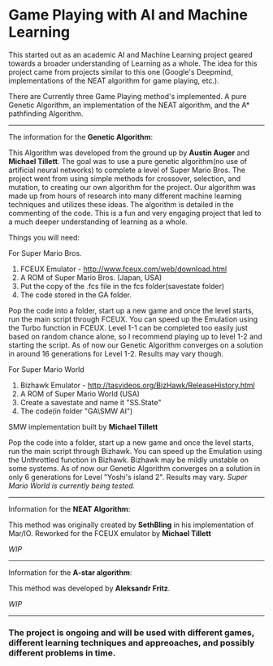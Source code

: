 # Game Playing with AI and Machine Learning

This started out as an academic AI and Machine Learning project geared towards a broader understanding of Learning as a whole. 
The idea for this project came from projects similar to this one (Google's Deepmind, implementations of the NEAT algorithm for game playing, etc.). 

There are Currently three Game Playing method's implemented. A pure Genetic Algorithm, an implementation of the NEAT algorithm, and the A* pathfinding
Algorithm.

-------------------------------------------------------------------------------------------------------------------------------------------------------

The information for the **Genetic Algorithm**:

This Algorithm was developed from the ground up by **Austin Auger** and **Michael Tillett**.
The goal was to use a pure genetic algorithm(no use of artificial neural networks) to complete a level of Super Mario Bros. 
The project went from using simple methods for crossover, selection, and mutation, to creating our own algorithm for the project. 
Our algorithm was made up from hours of research into many different machine learning techniques and utilizes these ideas. 
The algorithm is detailed in the commenting of the code.
This is a fun and very engaging project that led to a much deeper understanding of learning as a whole. 

Things you will need:

For Super Mario Bros.
1. FCEUX Emulator - http://www.fceux.com/web/download.html
2. A ROM of Super Mario Bros. (Japan, USA)
3. Put the copy of the .fcs file in the fcs folder(savestate folder)
3. The code stored in the GA folder.

Pop the code into a folder, start up a new game and once the level starts, run the main script through FCEUX.
You can speed up the Emulation using the Turbo function in FCEUX.
Level 1-1 can be completed too easily just based on random chance alone, so I recommend playing up to level 1-2 and starting the script.
As of now our Genetic Algorithm converges on a solution in around 16 generations for Level 1-2. Results may vary though.

For Super Mario World 
1. Bizhawk Emulator - http://tasvideos.org/BizHawk/ReleaseHistory.html
2. A ROM of Super Mario World (USA)
3. Create a savestate and name it "SS.State"
3. The code(in folder "GA\SMW AI")

SMW implementation built by **Michael Tillett**

Pop the code into a folder, start up a new game and once the level starts, run the main script through Bizhawk.
You can speed up the Emulation using the Unthrottled function in Bizhawk.
Bizhawk may be mildly unstable on some systems.
As of now our Genetic Algorithm converges on a solution in only 6 generations for Level "Yoshi's island 2". Results may vary.
*Super Mario World is currently being tested.*

--------------------------------------------------------------------------------------------------------------------------------------------

Information for the **NEAT Algorithm**:

This method was originally created by **SethBling** in his implementation of Mar/IO. Reworked for the FCEUX emulator by **Michael Tillett**

*WIP*

--------------------------------------------------------------------------------------------------------------------------------------------

Information for the **A-star algorithm**:

This method was developed by **Aleksandr Fritz**.

*WIP*

--------------------------------------------------------------------------------------------------------------------------------------------

### The project is ongoing and will be used with different games, different learning techniques and appreoaches, and possibly different problems in time. 